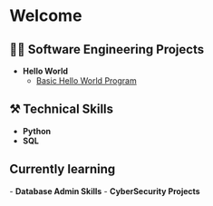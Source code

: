 <h1>Welcome</h1>

<h2>👨‍💻 Software Engineering Projects</h2>

- <b>Hello World</b>
  - [Basic Hello World Program](https://github.com/nickscozza/helloWorld)

<h2>⚒️ Technical Skills</h2>

- <b>Python</b>
- <b>SQL</b>

<h2> Currently learning</h2>
- <b>Database Admin Skills</b>
- <b>CyberSecurity Projects</b>
